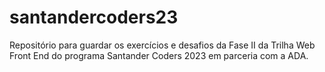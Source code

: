 # santandercoders23
Repositório para guardar os exercícios e desafios da Fase II da Trilha Web Front End do programa Santander Coders 2023 em parceria com a ADA.
